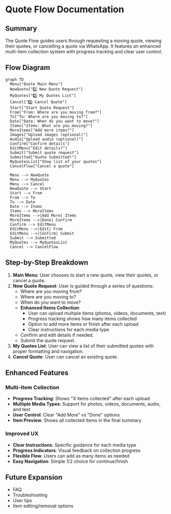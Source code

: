 # Quote Flow Documentation

## Summary

The Quote Flow guides users through requesting a moving quote, viewing their quotes, or cancelling a quote via WhatsApp. It features an enhanced multi-item collection system with progress tracking and clear user control.

## Flow Diagram

```mermaid
graph TD
  Menu["Quote Main Menu"]
  NewQuote["1️⃣ New Quote Request"]
  MyQuotes["2️⃣ My Quotes List"]
  Cancel["3️⃣ Cancel Quote"]
  Start["Start Quote Request"]
  From["From: Where are you moving from?"]
  To["To: Where are you moving to?"]
  Date["Date: When do you want to move?"]
  Items["Items: What are you moving?"]
  MoreItems["Add more items?"]
  Images["Upload images (optional)"]
  Audio["Upload audio (optional)"]
  Confirm["Confirm details"]
  EditMenu["Edit details?"]
  Submit["Submit quote request"]
  Submitted["Quote Submitted!"]
  MyQuotesList["Show list of your quotes"]
  CancelFlow["Cancel a quote"]

  Menu --> NewQuote
  Menu --> MyQuotes
  Menu --> Cancel
  NewQuote --> Start
  Start --> From
  From --> To
  To --> Date
  Date --> Items
  Items --> MoreItems
  MoreItems -->|Add More| Items
  MoreItems -->|Done| Confirm
  Confirm --> EditMenu
  EditMenu -->|Edit| From
  EditMenu -->|Confirm| Submit
  Submit --> Submitted
  MyQuotes --> MyQuotesList
  Cancel --> CancelFlow
```

## Step-by-Step Breakdown

1. **Main Menu**: User chooses to start a new quote, view their quotes, or cancel a quote.
2. **New Quote Request**: User is guided through a series of questions:
   - Where are you moving from?
   - Where are you moving to?
   - When do you want to move?
   - **Enhanced Items Collection**:
     - User can upload multiple items (photos, videos, documents, text)
     - Progress tracking shows how many items collected
     - Option to add more items or finish after each upload
     - Clear instructions for each media type
   - Confirm and edit details if needed.
   - Submit the quote request.
3. **My Quotes List**: User can view a list of their submitted quotes with proper formatting and navigation.
4. **Cancel Quote**: User can cancel an existing quote.

## Enhanced Features

### Multi-Item Collection

- **Progress Tracking**: Shows "X items collected" after each upload
- **Multiple Media Types**: Support for photos, videos, documents, audio, and text
- **User Control**: Clear "Add More" vs "Done" options
- **Item Preview**: Shows all collected items in the final summary

### Improved UX

- **Clear Instructions**: Specific guidance for each media type
- **Progress Indicators**: Visual feedback on collection progress
- **Flexible Flow**: Users can add as many items as needed
- **Easy Navigation**: Simple 1/2 choice for continue/finish

## Future Expansion

- FAQ
- Troubleshooting
- User tips
- Item editing/removal options

